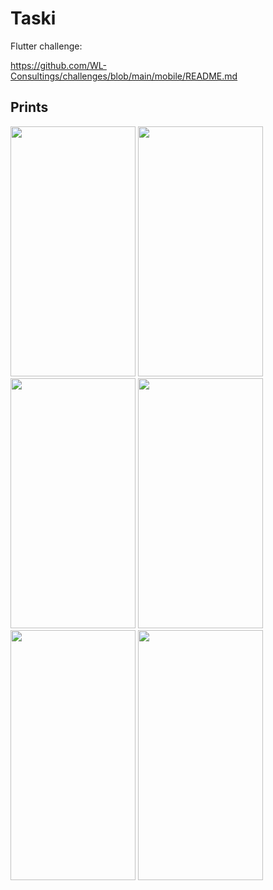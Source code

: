 # Taski

Flutter challenge:

https://github.com/WL-Consultings/challenges/blob/main/mobile/README.md

<h2>Prints</h2>
<div>
	<img src = "https://github.com/user-attachments/assets/ffe11a31-70d7-4840-9df4-bbc92537e814" width="200" height="400">
	<img src = "https://github.com/user-attachments/assets/1a6feeb8-82ec-4a00-80ea-2f9f39d50075" width="200" height="400">
	<img src = "https://github.com/user-attachments/assets/08451def-bfd6-4c2b-8225-241008a2f187" width="200" height="400">
  
  <img src = "https://github.com/user-attachments/assets/7d94d508-7de9-411b-9571-f2adf996aa4d" width="200" height="400">
  <img src = "https://github.com/user-attachments/assets/92d1487f-6af1-4bf8-9ba8-dd9f2d3ff9a3" width="200" height="400">
  <img src = "https://github.com/user-attachments/assets/7bc6ba17-6302-4ed2-8d63-2dd55324c70f" width="200" height="400">
</div>






